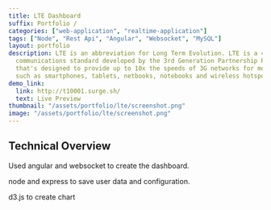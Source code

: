 ```yaml
---
title: LTE Dashboard
suffix: Portfolio / 
categories: ["web-application", "realtime-application"]
tags: ["Node", "Rest Api", "Angular", "Websocket", "MySQL"]
layout: portfolio
description: LTE is an abbreviation for Long Term Evolution. LTE is a 4G wireless
  communications standard developed by the 3rd Generation Partnership Project (3GPP)
  that's designed to provide up to 10x the speeds of 3G networks for mobile devices
  such as smartphones, tablets, netbooks, notebooks and wireless hotspots.
demo_link:
  link: http://t10001.surge.sh/
  text: Live Preview
thumbnail: "/assets/portfolio/lte/screenshot.png"
image: "/assets/portfolio/lte/screenshot.png"
---
```


## Technical Overview 
Used angular and websocket to create the dashboard. 

node and express to save user data and configuration. 

d3.js to create chart

